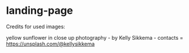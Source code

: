 # landing-page

Credits for used images:

yellow sunflower in close up photography - by Kelly Sikkema - contacts = https://unsplash.com/@kellysikkema